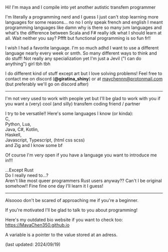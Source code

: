 Hi! I'm maya and I compile into yet another autistic transfem programmer

I'm literally a programming nerd and I guess I just can't stop learning more languages for some reasons... no no I only speak french and english I meant programming languages like damn why is there so many jvm languages and what's the difference between Scala and F# really idk what I should learn at all. Wait neither you say? Pffft but functional programming is so fun fr!!

I wish I had a favorite language. I'm so much adhd I want to use a different language nearly every week or smth. So many different ways to think and do stuff! Not really any specialization yet I'm just a Jevil ("I can do anything") girl tbh tbh

I do different kind of stuff except art but I love solving problems! Feel free to contact me on discord (**@giratina_shiny**) or at maychennn@protonmail.com (but preferably we'll go on discord after)

---
I'm not very used to work with people yet but I'll be glad to work with you if you want a (very) cool (and silly) transfem coding friend / partner

I try to be versatile!! Here's some languages I know (or kinda):
\
C,
\
Python, Lua,
\
Java, C#, Kotlin,
\
Haskell,
\
Javascript, Typescript, (html css scss)
\
and Zig and I know some bf

Of course I'm very open if you have a language you want to introduce me in!!!

...Except Rust
\
Do I really need to...?
\
Aren't like most queer programmers Rust users anyway?? Can't I be original somehow!! Fine fine one day I'll learn it I guess!

---
Alsoooo don't be scared of approaching me if you're a beginner.

If you're motivated I'll be glad to talk to you about programming!

Here's my outdated bio website if you want to check too:
\
https://MayaChen350.github.io

A variable is a pointer to the value stored at an adress.

(last updated: 2024/09/19)
